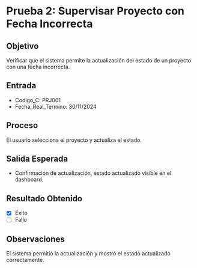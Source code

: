 # Prueba 2: Supervisar Proyecto con Fecha Incorrecta

## Objetivo
Verificar que el sistema permite la actualización del estado de un proyecto con una fecha incorrecta.

## Entrada
- Codigo_C: PRJ001
- Fecha_Real_Termino: 30/11/2024

## Proceso
El usuario selecciona el proyecto y actualiza el estado.

## Salida Esperada
- Confirmación de actualización, estado actualizado visible en el dashboard.

## Resultado Obtenido
- [X] Éxito
- [ ] Fallo

## Observaciones
El sistema permitió la actualización y mostró el estado actualizado correctamente.
